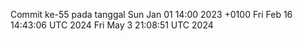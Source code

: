 Commit ke-55 pada tanggal Sun Jan 01 14:00 2023 +0100
Fri Feb 16 14:43:06 UTC 2024
Fri May  3 21:08:51 UTC 2024
